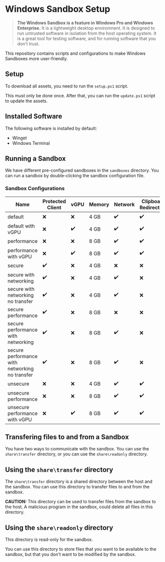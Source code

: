 # Windows Sandbox Setup

> **The Windows Sandbox is a feature in Windows Pro and Windows Enterprise.** It is a lightweight desktop environment. It is designed to run untrusted software in isolation from the host operating system. It is a great tool for testing software, and for running software that you don't trust.

This repository contains scripts and configurations to make Windows Sandboxes more user-friendly.

## Setup

To download all assets, you need to run the `setup.ps1` script.

This must only be done once. After that, you can run the `update.ps1` script to update the assets.

## Installed Software

The following software is installed by default:
- Winget
- Windows Terminal


## Running a Sandbox

We have different pre-configured sandboxes in the `sandboxes` directory. You can run a sandbox by double-clicking the sandbox configuration file.

### Sandbox Configurations

<!-- configs:start -->

| Name | Protected Client | vGPU | Memory | Network | Clipboard Redirection | Printer Redirection | Video Input | Audio Input |
| ---- | ---------------- | ---- | ------ | ------- | --------------------- | ------------------- | ----------- | ----------- |
| default | ❌ | ❌ | 4 GB | ✔️ | ✔️ | ❌ | ❌ | ✔️ |
| default with vGPU | ❌ | ✔️ | 4 GB | ✔️ | ✔️ | ❌ | ❌ | ✔️ |
| performance | ❌ | ❌ | 8 GB | ✔️ | ✔️ | ❌ | ❌ | ✔️ |
| performance with vGPU | ❌ | ✔️ | 8 GB | ✔️ | ✔️ | ❌ | ❌ | ✔️ |
| secure | ✔️ | ❌ | 4 GB | ❌ | ❌ | ❌ | ❌ | ❌ |
| secure with networking | ✔️ | ❌ | 4 GB | ✔️ | ❌ | ❌ | ❌ | ❌ |
| secure with networking no transfer | ✔️ | ❌ | 4 GB | ✔️ | ❌ | ❌ | ❌ | ❌ |
| secure performance | ✔️ | ❌ | 8 GB | ❌ | ❌ | ❌ | ❌ | ❌ |
| secure performance with networking | ✔️ | ❌ | 8 GB | ✔️ | ❌ | ❌ | ❌ | ❌ |
| secure performance with networking no transfer | ✔️ | ❌ | 8 GB | ✔️ | ❌ | ❌ | ❌ | ❌ |
| unsecure | ❌ | ❌ | 4 GB | ✔️ | ✔️ | ✔️ | ✔️ | ✔️ |
| unsecure performance | ❌ | ❌ | 8 GB | ✔️ | ✔️ | ✔️ | ✔️ | ✔️ |
| unsecure performance with vGPU | ❌ | ✔️ | 8 GB | ✔️ | ✔️ | ✔️ | ✔️ | ✔️ |

<!-- configs:end -->

## Transfering files to and from a Sandbox

You have two ways to communicate with the sandbox. You can use the `share\transfer` directory, or you can use the `share\readonly` directory.

## Using the `share\transfer` directory

The `share\transfer` directory is a shared directory between the host and the sandbox. You can use this directory to transfer files to and from the sandbox.

**CAUTION:** This directory can be used to transfer files from the sandbox to the host. A malicious program in the sandbox, could delete all files in this directory.

## Using the `share\readonly` directory

This directory is read-only for the sandbox.

You can use this directory to store files that you want to be available to the sandbox, but that you don't want to be modified by the sandbox.








